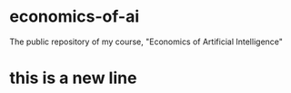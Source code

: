 # economics-of-ai
The public repository of my course, "Economics of Artificial Intelligence"
# this is a new line